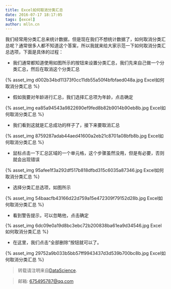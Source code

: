 ```yaml
---
title: Excel如何取消分类汇总
date: 2016-07-17 18:17:05
tags: [excel]
author: mlln.cn
---
```

我们经常用分类汇总来统计数据，但是现在我们不想统计数据了，如何取消分类汇总呢？通常很多人都不知道这个答案，所以我就来给大家示范一下如何取消分类汇总选项，下面是具体的过程：

- 我们通常都知道使用如图所示的按钮来设置分类汇总，我们先来自己做一个分类汇总，然后在取消这个分类汇总

{% asset_img d002b34bd11373f0cc11db55a50f4bfbfaed048a.jpg Excel如何取消分类汇总 %}

- 假如我要对年龄进行汇总，我们选择汇总项为年龄，点击确定

{% asset_img ea85a94543a9822690ef9fed8b82b9014b90eb8b.jpg Excel如何取消分类汇总 %}

- 我们看到这就是汇总成功的样子了，接下来要取消汇总

{% asset_img 8759287adab44aed41600a2eb21c8701a08bfb8b.jpg Excel如何取消分类汇总 %}

- 鼠标点击一下汇总区域的一个单元格，这个步骤虽然没用，但是有必要，否则就会出现错误

{% asset_img 95afee1f3a292df517b818dfbd315c6035a87346.jpg Excel如何取消分类汇总 %}

- 选择分类汇总选项，如图所示

{% asset_img 54baacfb43166d22d759a15e472309f79152d28b.jpg Excel如何取消分类汇总 %}

- 看到警告提示，可以忽略他，点击确定

{% asset_img 6dc09e0a19d8bc3ebc72b200838ba61ea9d34546.jpg Excel如何取消分类汇总 %}

- 在这里，我们点击“全部删除”按钮就可以了。

{% asset_img 29752a9b033b5bb57ff9943437d3d539b700bc8b.jpg Excel如何取消分类汇总 %}

> 转载请注明来自[DataScience](http://mlln.cn).

> 邮箱: 675495787@qq.com 
